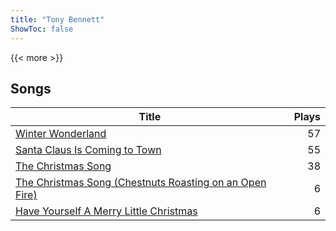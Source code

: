 ```yaml
---
title: "Tony Bennett"
ShowToc: false
---
```


{{< more >}}

## Songs
Title | Plays 
----- | -----: 
[Winter Wonderland](/songs/winter-wonderland) | 57
[Santa Claus Is Coming to Town](/songs/santa-claus-is-coming-to-town) | 55
[The Christmas Song](/songs/the-christmas-song) | 38
[The Christmas Song (Chestnuts Roasting on an Open Fire)](/songs/the-christmas-song-chestnuts-roasting-on-an-open-fire) | 6
[Have Yourself A Merry Little Christmas](/songs/have-yourself-a-merry-little-christmas) | 6

